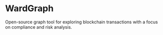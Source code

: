 # WardGraph
Open-source graph tool for exploring blockchain transactions with a focus on compliance and risk analysis.
